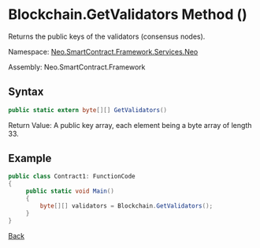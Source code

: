 # Blockchain.GetValidators Method ()

Returns the public keys of the validators (consensus nodes).

Namespace: [Neo.SmartContract.Framework.Services.Neo](../../neo.md)

Assembly: Neo.SmartContract.Framework

## Syntax

```c#
public static extern byte[][] GetValidators()
```

Return Value: A public key array, each element being a byte array of length 33.

## Example

```c#
public class Contract1: FunctionCode
{
     public static void Main()
     {
         byte[][] validators = Blockchain.GetValidators();
     }
}
```



[Back](../Blockchain.md)